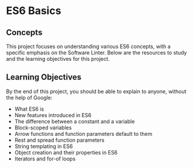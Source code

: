 # ES6 Basics

## Concepts
This project focuses on understanding various ES6 concepts, with a specific emphasis on the Software Linter. Below are the resources to study and the learning objectives for this project.

## Learning Objectives
By the end of this project, you should be able to explain to anyone, without the help of Google:

+ What ES6 is
+ New features introduced in ES6
+ The difference between a constant and a variable
+ Block-scoped variables
+ Arrow functions and function parameters default to them
+ Rest and spread function parameters
+ String templating in ES6
+ Object creation and their properties in ES6
+ Iterators and for-of loops